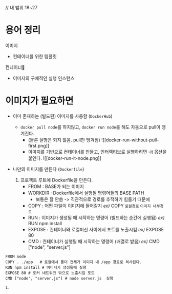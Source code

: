 // 내 범위 18~27

# 용어 정리
이미지
- 컨테이너를 위한 템플릿

컨테이너
- 이미지의 구체적인 실행 인스턴스

# 이미지가 필요하면
- 이미 존재하는 (빌드된) 이미지를 사용함 (`DockerHub`)
	- `docker pull node`를 하지않고, `docker run node`를 해도 자동으로 pull이 땡겨진다.
		- (물론 실행은 되지 않음. pull만 땡겨짐)
		![[docker-run-without-pull-first.png]]
		- 이미지를 기반으로 컨테이너를 만들고, 인터렉티브로 실행하려면 -it 옵션을 붙인다.
			![[docker-run-it-node.png]]

- 나만의 이미지를 만든다 (`Dockerfile`)
	1. 프로젝트 루트에 Dockerfile을 만든다.
		- FROM : BASE가 되는 이미지
		- WORKDIR : Dockerfile에서 실행될 명령어들의 BASE PATH
			- 보통은 잘 안씀 -> 직관적으로 경로를 추적하기 힘들기 때문에
		- COPY : 어떤 파일이 이미지에 들어갈지
			*ex)* COPY `로컬경로` `이미지 내부경로`
		- RUN : 이미지가 생성될 때 시작하는 명령어 (빌드하는 순간에 실행됨)
			*ex)* RUN npm install
		- EXPOSE : 컨테이너와 로컬머신 사이에서 포트를 노출시킴
			*ex)* EXPOSE 80
		- CMD : 컨테이너가 실행될 때 시작하는 명령어 (배열로 받음)
			*ex)* CMD ["node", "server.js"]
```mysql
FROM node
COPY . ./app   # 로컬에서 폴더 전체가 이미지 내 /app 경로로 복사된다.
RUN npm install # 이미지가 생성될때 실행
EXPOSE 80 # 도커 네트워크 밖으로 노출시킬 포트
CMD ["node", "server.js"] # node server.js  실행
```

	1. 